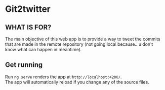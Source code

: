 # Git2twitter



## WHAT IS FOR?

The main objective of this web app is to provide a way to tweet the commits that are made in the remote repository (not going local because.. u don't know what can happen in meantime).



## Get running

 Run `ng serve` renders the app at `http://localhost:4200/`. <br>
 The app will automatically reload if you change any of the source files.
